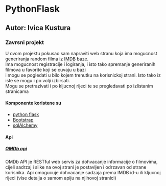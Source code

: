 # PythonFlask

## Autor: Ivica Kustura
### Zavrsni projekt
 
U ovom projektu pokusao sam napraviti web stranu koja ima mogucnost generiranja random filma iz [IMDB](https://www.imdb.com/ "IMDB homepage") baze.    
Ima mogucnost registracije i logiranja, i isto tako spremanje generiranih filmova u favorite koji se cuvaju u bazi    
i mogu se pogledati u bilo kojem trenutku na korisnickoj strani. Isto tako iz iste se mogu i po volji izbirsati.    
Mogu se pretrazivati i po kljucnoj rijeci te se pregledavati po izlistanim stranicama

#### Komponente koristene su   
*   [python flask](http://flask.pocoo.org/ "http://flask.pocoo.org/") 
*   [Bootstrap](https://getbootstrap.com/ "https://getbootstrap.com/")
*   [sqlAlchemy](https://www.sqlalchemy.org/ "https://www.sqlalchemy.org/")   

#### Api   
##### [OMDb api](https://www.omdbapi.com/ "OBDb api homepage")

OMDb API je RESTful web servis za dohvacanje informacije o filmovima, cijeli sadrzaj i slike na ovoj strani je postavljen i odrzavan od strane korisnika. Api omogucuje dohvacanje sadzaja prema IMDB id-u ili kljucnoj rijeci (vise detalja o samom apiju na njihovoj stranici)

 
